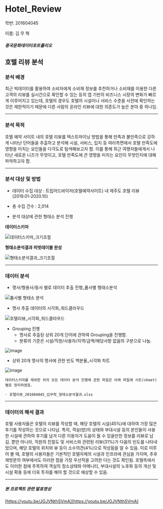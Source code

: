 # Hotel_Review

학번: 201604045

이름: 김 무 혁

##### 중국문화데이터포트폴리오

## 호텔 리뷰 분석
### **분석 배경**

 최근 빅데이터를 활용하여 소비자에게 소비재 정보를 추천하거나 소비재를 이용한 다른 고객의 리뷰를 실시간으로 확인할 수 있는 등의 앱 기반의 비즈니스 시장의 변화가 빠르게 이루어지고 있는데, 호텔의 경우도 호텔의 시설이나 서비스 수준을 사전에 확인하는 것은 제한적이기 때문에 다른 사람의 온라인 리뷰에 대한 의존도가 높은 분야 중 하나임.

---

### **분석 목적**

 호텔 예약 사이트 내의 호텔 리뷰를 텍스트마이닝 방법을 통해 
만족과 불만족으로 강하게 나타난 단어들을 추출하고 분석해 
시설, 서비스, 입지 등 여러측면에서 호텔 만족도에 영향을 미치는
요인들을 다각도로 탐색해보고자 함. 이를 통해 최근 여행자들에게서 나타난 새로운 니즈가 무엇이고, 
호텔 만족도에 큰 영향을 미치는 요인이 무엇인지에 대해 파악하고자 함.

---

### **분석 대상 및 방법**

+ 데이터 수집 대상 : 트립어드바이저(호텔예약사이트) 내 제주도 호텔 리뷰(2019.01-2020.10)

+ 총 수집 건수 : 2,014

+ 분석 대상에 관한 형태소 분석 진행

**데이터스키마**

![데이터스키마_크기조절](https://user-images.githubusercontent.com/74213615/102676326-66510e80-41e0-11eb-8b1d-1de82b959b6e.png)

**형태소분석결과 피벗테이블 완성**

![형태소분석결과_크기조절](https://user-images.githubusercontent.com/74213615/102676423-d069b380-41e0-11eb-9ccf-1442bfa6782f.png)

---

### **데이터 분석**

* 명사/형용사/동사 별로 데이터 추출 진행_품사별 형태소분석

![품사별 형태소 분석](https://user-images.githubusercontent.com/74213615/102675759-f2ae0200-41dd-11eb-876f-facc8eea0c6f.png)

* 명사 추출 데이터의 시각화_워드클라우드

![호텔리뷰_시각화_워드클라우드](https://user-images.githubusercontent.com/74213615/102675847-491b4080-41de-11eb-9aa4-a7d6a27aebd9.png)

* Grouping 진행
  * 명사로 추출된 상위 20개 단어에 관하여 Grouping을 진행함. 
  * 분류의 기준은 시설/직원/사용자/지역/금액/해당사항 없음의 구분으로 나눔.
  
![image](https://user-images.githubusercontent.com/74213615/102676004-f0987300-41de-11eb-8bde-899746d7d8dc.png)

  * 상위 20개 명사의 명사에 관한 빈도 백분율_시각화 차트

![image](https://user-images.githubusercontent.com/74213615/102676090-453bee00-41df-11eb-9c5e-6cb29742b804.png)      



```
데이터스키마를 제외한 위의 모든 데이터 분석 진행에 관한 파일은 아래 파일에 시트(sheet)별로 정리하였음.

- 호텔리뷰_201604045_김무혁_형태소분석결과.xlsx
```

---

### **데이터의 해석 결과**

 호텔 사용자들은 호텔의 리뷰를 작성할 때, 해당 호텔의 시설(45%)에 대하여 가장 많은 후기를 작성하는 것으로 나타남. 특히, 객실(방)의 상태와 부대시설 등의 본인들이 사용한 시설에 관하여 후기를 남겨 다른 이용자가 도움이 될 수 있을만한 정보를 리뷰로 남김. 뿐만 아니라, 직원의 친절도 및 서비스와 관련된 리뷰(31%)가 다음의 빈도를 나타내었으며, 해당 호텔의 위치와 뷰 등이 소수의견(4%)으로 작성됨을 알 수 있음.
이로 미루어 볼 때, 호텔의 사용자들은 기본적인 호텔자체의 시설과 인프라에 관심을 가지며, 추후 재방문의 여부에서도 이러한 점을 가장 우선적을 고려한 다는 것도 확인됨. 호텔측에서도 이러한 점에 주목하여 객실의 청소상태와 어메니티, 부대시설의 노후화 등의 개선 및 시설 확충 등에 더욱 투자를 해야 할 것으로 예상할 수 있음.

---

##### **본 프로젝트 관련 발표영상**

[https://youtu.be/JGJVNthSVmA](https://youtu.be/JGJVNthSVmA)





